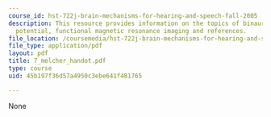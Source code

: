```yaml
---
course_id: hst-722j-brain-mechanisms-for-hearing-and-speech-fall-2005
description: This resource provides information on the topics of binaural difference
  potential, functional magnetic resonance imaging and references.
file_location: /coursemedia/hst-722j-brain-mechanisms-for-hearing-and-speech-fall-2005/45b197f36d57a4950c3ebe641f481765_7_melcher_handot.pdf
file_type: application/pdf
layout: pdf
title: 7_melcher_handot.pdf
type: course
uid: 45b197f36d57a4950c3ebe641f481765

---
```

None